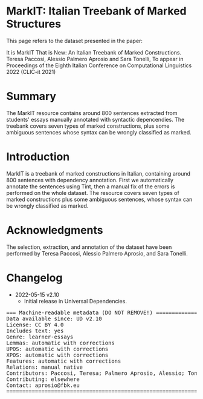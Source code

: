 # MarkIT: Italian Treebank of Marked Structures

This page refers to the dataset presented in the paper:

It is MarkIT That is New: An Italian Treebank of Marked Constructions. Teresa Paccosi, Alessio Palmero Aprosio and Sara Tonelli, To appear in Proceedings of the Eighth Italian Conference on Computational Linguistics 2022 (CLIC-it 2021)

# Summary

The MarkIT resource contains around 800 sentences extracted from students' essays manually annotated with syntactic depencendies. The treebank covers seven types of marked constructions, plus some ambiguous sentences whose syntax can be wrongly classified as marked.

# Introduction

MarkIT is a treebank of marked constructions in Italian, containing around 800 sentences with dependency annotation.
First we automatically annotate the sentences using Tint, then a manual fix of the errors is performed on the whole dataset.
The resource covers seven types of marked constructions plus some ambiguous sentences, whose syntax can be wrongly classified as marked.

# Acknowledgments

The selection, extraction, and annotation of the dataset have been performed by Teresa Paccosi, Alessio Palmero Aprosio, and Sara Tonelli.

# Changelog

* 2022-05-15 v2.10
  * Initial release in Universal Dependencies.

<pre>
=== Machine-readable metadata (DO NOT REMOVE!) ================================
Data available since: UD v2.10
License: CC BY 4.0
Includes text: yes
Genre: learner-essays
Lemmas: automatic with corrections
UPOS: automatic with corrections
XPOS: automatic with corrections
Features: automatic with corrections
Relations: manual native
Contributors: Paccosi, Teresa; Palmero Aprosio, Alessio; Tonelli, Sara
Contributing: elsewhere
Contact: aprosio@fbk.eu
===============================================================================
</pre>
